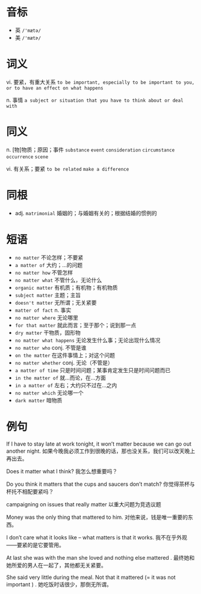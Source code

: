 # 音标

- 英 `/'mætə/`
- 美 `/'mætɚ/`

# 词义

vi. 要紧，有重大关系
`to be important, especially to be important to you, or to have an effect on what happens`

n. 事情
`a subject or situation that you have to think about or deal with`

# 同义

n. [物]物质；原因；事件
`substance` `event` `consideration` `circumstance` `occurrence` `scene`

vi. 有关系；要紧
`to be related` `make a difference`

# 同根

- adj. `matrimonial` 婚姻的；与婚姻有关的；根据结婚的惯例的

# 短语

- `no matter` 不论怎样；不要紧
- `a matter of` 大约；…的问题
- `no matter how` 不管怎样
- `no matter what` 不管什么，无论什么
- `organic matter` 有机质；有机物；有机物质
- `subject matter` 主题；主旨
- `doesn't matter` 无所谓；无关紧要
- `matter of fact` n. 事实
- `no matter where` 无论哪里
- `for that matter` 就此而言；至于那个；说到那一点
- `dry matter` 干物质，固形物
- `no matter what happens` 无论发生什么事；无论出现什么情况
- `no matter who` conj. 不管是谁
- `on the matter` 在这件事情上；对这个问题
- `no matter whether` conj. 无论（不管是）
- `a matter of time` 只是时间问题；某事肯定发生只是时间问题而已
- `in the matter of` 就…而论，在…方面
- `in a matter of` 左右；大约只不过在…之内
- `no matter which` 无论哪一个
- `dark matter` 暗物质

# 例句

If I have to stay late at work tonight, it won’t matter because we can go out another night.
如果今晚我必须工作到很晚的话，那也没关系，我们可以改天晚上再出去。

Does it matter what I think?
我怎么想重要吗？

Do you think it matters that the cups and saucers don’t match?
你觉得茶杯与杯托不相配要紧吗？

campaigning on issues that really matter
以重大问题为竞选议题

Money was the only thing that mattered to him.
对他来说，钱是唯一重要的东西。

I don’t care what it looks like – what matters is that it works.
我不在乎外观——要紧的是它要管用。

At last she was with the man she loved and nothing else mattered .
最终她和她所爱的男人在一起了，其他都无关紧要。

She said very little during the meal. Not that it mattered (= it was not important ) .
她吃饭时话很少，那倒无所谓。



